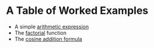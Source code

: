 # A Table of Worked Examples

- A simple [arithmetic expression](arithmetic.md)
- The [factorial](factorial.md) function
- The [cosine addition formula](cosine_addition.md)